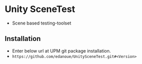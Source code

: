# Unity SceneTest

- Scene based testing-toolset

## Installation

- Enter below url at UPM git package installation.
- `https://github.com/edanoue/UnitySceneTest.git#<Version>`
